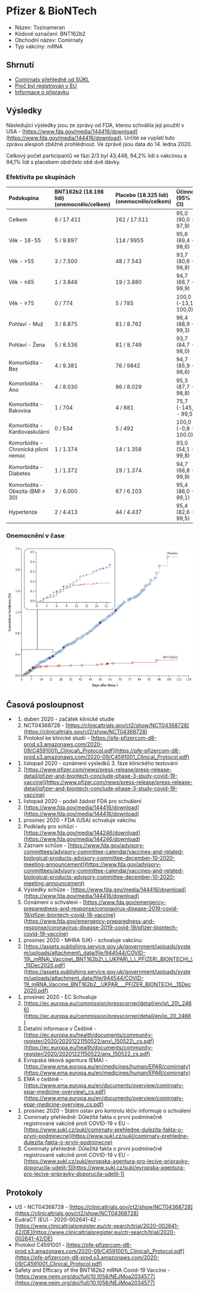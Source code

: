 # Pfizer & BioNTech

* Název: Tozinameran
* Kódové označení: BNT162b2
* Obchodní název: Comirnaty
* Typ vakcíny: mRNA

## Shrnutí

* [Comirnaty přehledně od SÚKL](https://www.sukl.cz/sukl/comirnaty-prehledne-dulezita-fakta-o-prvni-podminecne)
* [Proč byl registrován v EU](https://www.ema.europa.eu/en/documents/overview/comirnaty-epar-medicine-overview_cs.pdf)
* [Informace o přípravku](https://ec.europa.eu/health/documents/community-register/2020/20201221150522/anx_150522_cs.pdf)

## Výsledky

Následující výsledky jsou ze zprávy od FDA, kterou schválila její použití v USA - [https://www.fda.gov/media/144416/download](https://www.fda.gov/media/144416/download). Určitě se vyplatí tuto zprávu alespoň zběžně prohlédnout. Ve zprávě jsou data do 14. ledna 2020.

Celkový počet participantů ve fázi 2/3 byl 43,448, 94,2% lidí s vakcínou a 94,1% lidí s placebem obdrželo obě dvě dávky.

### Efektivita po skupinách

| Podskupina | BNT162b2 \(18.198 lidí\) \(onemocnělo/celkem\) | Placebo \(18.325 lidí\) \(onemocnělo/celkem\) | Účinnost \(95% CI\) |
| :--- | :--- | :--- | :--- |
| Celkem | 8 / 17.411 | 162 / 17.511 | 95,0 \(90,0 - 97,9\) |
| Věk - 16-55 | 5 / 9.897 | 114 / 9955 | 95,6 \(89,4 - 98,6\) |
| Věk - &gt;55 | 3 / 7.500 | 48 / 7.543 | 93,7 \(80,6 - 98,8\) |
| Věk - ≥65 | 1 / 3.848 | 19 / 3.880 | 94,7 \(66,7 - 99,9\) |
| Věk - ≥75 | 0 / 774 | 5 / 785 | 100,0 \(-13,1 - 100,0\) |
| Pohlaví - Muž | 3 / 8.875 | 81 / 8.762 | 96,4 \(88,9 - 99,3\) |
| Pohlaví - Žena | 5 / 8.536 | 81 / 8.749 | 93,7 \(84,7 - 98,0\) |
| Komorbidita - Bez | 4 / 9.381 | 76 / 9842 | 94,7 \(85,9 - 98,6\) |
| Komorbidita - Ano | 4 / 8.030 | 86 / 8.029 | 95,3 \(87,7 - 98,8\) |
| Komorbidita - Rakovina | 1 / 704 | 4 / 681 | 75,7 \(-145,8 -  99,5\) |
| Komorbidita - Kardiovaskulární | 0 / 534 | 5 / 492 | 100,0 \(-0,8 - 100.0\) |
| Komorbidita - Chronická plicní nemoc | 1 / 1.374 | 14 / 1.358 | 93,0 \(54,1 - 99,8\) |
| Komorbidita - Diabetes | 1 / 1.372 | 19 / 1.374 | 94,7 \(66,8 - 99,9\) |
| Komorbidita - Obezita \(BMI ≥ 30\) | 3 / 6.000 | 67 / 6.103 | 95,4 \(86,0 - 99,1\) |
| Hypertenze | 2 / 4.413 | 44 / 4.437 | 95,4 \(82,6 - 99,5\) |

### Onemocnění v čase

![Kumulativn&#xED; incidence od pod&#xE1;n&#xED; prvn&#xED; d&#xE1;vky](../.gitbook/assets/pfizer-vaccine-efficiancy.png)

## Časová posloupnost

* 1. duben 2020 - začátek klinické studie
  2. NCT04368728 - [https://clinicaltrials.gov/ct2/show/NCT04368728](https://clinicaltrials.gov/ct2/show/NCT04368728)
  3. Protokol ke klinické studii - [https://pfe-pfizercom-d8-prod.s3.amazonaws.com/2020-09/C4591001\_Clinical\_Protocol.pdf](https://pfe-pfizercom-d8-prod.s3.amazonaws.com/2020-09/C4591001_Clinical_Protocol.pdf)
* 1. listopad 2020 - oznámení výsledků 3. fáze klinického testování
  2. [https://www.pfizer.com/news/press-release/press-release-detail/pfizer-and-biontech-conclude-phase-3-study-covid-19-vaccine](https://www.pfizer.com/news/press-release/press-release-detail/pfizer-and-biontech-conclude-phase-3-study-covid-19-vaccine)
* 1. listopad 2020 - podali žádost FDA pro schválení
  2. [https://www.fda.gov/media/144416/download](https://www.fda.gov/media/144416/download)
* 1. prosinec 2020 - FDA \(USA\) schvaluje vakcínu
  2. Podklady pro schůzi - [https://www.fda.gov/media/144246/download](https://www.fda.gov/media/144246/download)
  3. Záznam schůze - [https://www.fda.gov/advisory-committees/advisory-committee-calendar/vaccines-and-related-biological-products-advisory-committee-december-10-2020-meeting-announcement](https://www.fda.gov/advisory-committees/advisory-committee-calendar/vaccines-and-related-biological-products-advisory-committee-december-10-2020-meeting-announcement)
  4. Výsledky schůze - [https://www.fda.gov/media/144416/download](https://www.fda.gov/media/144416/download)
  5. Oznámení o schválení - [https://www.fda.gov/emergency-preparedness-and-response/coronavirus-disease-2019-covid-19/pfizer-biontech-covid-19-vaccine](https://www.fda.gov/emergency-preparedness-and-response/coronavirus-disease-2019-covid-19/pfizer-biontech-covid-19-vaccine)
* 1. prosinec 2020 - MHRA \(UK\) - schvaluje vakcínu:
  2. [https://assets.publishing.service.gov.uk/government/uploads/system/uploads/attachment\_data/file/944544/COVID-19\_mRNA\_Vaccine\_BNT162b2\_\_UKPAR\_\_\_PFIZER\_BIONTECH\_\_15Dec2020.pdf](https://assets.publishing.service.gov.uk/government/uploads/system/uploads/attachment_data/file/944544/COVID-19_mRNA_Vaccine_BNT162b2__UKPAR___PFIZER_BIONTECH__15Dec2020.pdf)
* 1. prosinec 2020 - EC Schvaluje
  2. [https://ec.europa.eu/commission/presscorner/detail/en/ip\_20\_2466](https://ec.europa.eu/commission/presscorner/detail/en/ip_20_2466)
  3. Detailní informace v Češtině - [https://ec.europa.eu/health/documents/community-register/2020/20201221150522/anx\_150522\_cs.pdf](https://ec.europa.eu/health/documents/community-register/2020/20201221150522/anx_150522_cs.pdf)
  4. Evropská léková agentura \(EMA\) - [https://www.ema.europa.eu/en/medicines/human/EPAR/comirnaty](https://www.ema.europa.eu/en/medicines/human/EPAR/comirnaty)
  5. EMA v češtině - [https://www.ema.europa.eu/en/documents/overview/comirnaty-epar-medicine-overview\_cs.pdf](https://www.ema.europa.eu/en/documents/overview/comirnaty-epar-medicine-overview_cs.pdf)
* 1. prosinec 2020 - Státní ústav pro kontrolu léčiv informuje o schválení
  2. Comirnaty přehledně: Důležitá fakta o první podmínečně registrované vakcíně proti COVID-19 v EU - [https://www.sukl.cz/sukl/comirnaty-prehledne-dulezita-fakta-o-prvni-podminecne](https://www.sukl.cz/sukl/comirnaty-prehledne-dulezita-fakta-o-prvni-podminecne)
  3. Comirnaty přehledně: Důležitá fakta o první podmínečně registrované vakcíně proti COVID-19 v EU - [https://www.sukl.cz/sukl/evropska-agentura-pro-lecive-pripravky-doporucila-udelit-1](https://www.sukl.cz/sukl/evropska-agentura-pro-lecive-pripravky-doporucila-udelit-1)

## Protokoly

* US - NCT04368728 - [https://clinicaltrials.gov/ct2/show/NCT04368728](https://clinicaltrials.gov/ct2/show/NCT04368728)
* EudraCT \(EU\) - 2020-002641-42 - [https://www.clinicaltrialsregister.eu/ctr-search/trial/2020-002641-42/DE](https://www.clinicaltrialsregister.eu/ctr-search/trial/2020-002641-42/DE)
* Protokol C4591001 - [https://pfe-pfizercom-d8-prod.s3.amazonaws.com/2020-09/C4591001\_Clinical\_Protocol.pdf](https://pfe-pfizercom-d8-prod.s3.amazonaws.com/2020-09/C4591001_Clinical_Protocol.pdf)
* Safety and Efficacy of the BNT162b2 mRNA Covid-19 Vaccine - [https://www.nejm.org/doi/full/10.1056/NEJMoa2034577](https://www.nejm.org/doi/full/10.1056/NEJMoa2034577)

